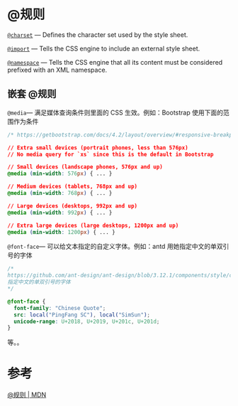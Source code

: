 # @规则

[`@charset`](https://developer.mozilla.org/en-US/docs/Web/CSS/@charset) — Defines the character set used by the style sheet.

[`@import`](https://developer.mozilla.org/en-US/docs/Web/CSS/@import) — Tells the CSS engine to include an external style sheet.

[`@namespace`](https://developer.mozilla.org/en-US/docs/Web/CSS/@namespace) — Tells the CSS engine that all its content must be considered prefixed with an XML namespace.

## 嵌套 @规则

`@media`— 满足媒体查询条件则里面的 CSS 生效。例如：Bootstrap 使用下面的范围作为条件

```css
/* https://getbootstrap.com/docs/4.2/layout/overview/#responsive-breakpoints */

// Extra small devices (portrait phones, less than 576px)
// No media query for `xs` since this is the default in Bootstrap

// Small devices (landscape phones, 576px and up)
@media (min-width: 576px) { ... }

// Medium devices (tablets, 768px and up)
@media (min-width: 768px) { ... }

// Large devices (desktops, 992px and up)
@media (min-width: 992px) { ... }

// Extra large devices (large desktops, 1200px and up)
@media (min-width: 1200px) { ... }
```

`@font-face`— 可以给文本指定的自定义字体。例如：antd 用她指定中文的单双引号的字体

```css
/* 
https://github.com/ant-design/ant-design/blob/3.12.1/components/style/core/base.less 
指定中文的单双引号的字体
*/

@font-face {
  font-family: "Chinese Quote";
  src: local("PingFang SC"), local("SimSun");
  unicode-range: U+2018, U+2019, U+201c, U+201d;
}
```

等。。

# 参考

[@规则 | MDN](https://developer.mozilla.org/zh-CN/docs/Web/CSS/At-rule)
